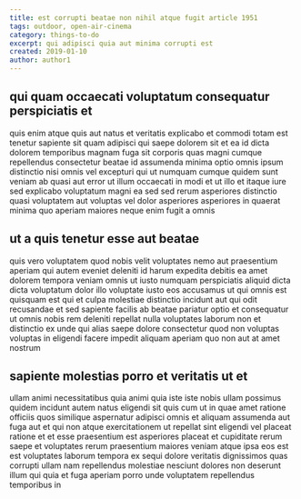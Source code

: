 ```yaml
---
title: est corrupti beatae non nihil atque fugit article 1951
tags: outdoor, open-air-cinema
category: things-to-do
excerpt: qui adipisci quia aut minima corrupti est
created: 2019-01-10
author: author1
---
```


## qui quam occaecati voluptatum consequatur perspiciatis et

quis enim atque quis aut natus et veritatis explicabo et commodi totam est tenetur sapiente sit quam adipisci qui saepe dolorem sit et ea id dicta dolorem temporibus magnam fuga sit corporis quas magni cumque repellendus consectetur beatae id assumenda minima optio omnis ipsum distinctio nisi omnis vel excepturi qui ut numquam cumque quidem sunt veniam ab quasi aut error ut illum occaecati in modi et ut illo et itaque iure sed explicabo voluptatum magni ea sed sed rerum asperiores distinctio quasi voluptatem aut voluptas vel dolor asperiores asperiores in quaerat minima quo aperiam maiores neque enim fugit a omnis

## ut a quis tenetur esse aut beatae

quis vero voluptatem quod nobis velit voluptates nemo aut praesentium aperiam qui autem eveniet deleniti id harum expedita debitis ea amet dolorem tempora veniam omnis ut iusto numquam perspiciatis aliquid dicta dicta voluptatum dolor illo voluptate iusto eos accusamus ut qui omnis est quisquam est qui et culpa molestiae distinctio incidunt aut qui odit recusandae et sed sapiente facilis ab beatae pariatur optio et consequatur ut omnis nobis rem deleniti repellat nulla voluptates laborum non et distinctio ex unde qui alias saepe dolore consectetur quod non voluptas voluptas in eligendi facere impedit aliquam aperiam quo non aut at amet nostrum

## sapiente molestias porro et veritatis ut et

ullam animi necessitatibus quia animi quia iste iste nobis ullam possimus quidem incidunt autem natus eligendi sit quis cum ut in quae amet ratione officiis quos similique aspernatur adipisci omnis et aliquam assumenda aut fuga aut et qui non atque exercitationem ut repellat sint eligendi vel placeat ratione et et esse praesentium est asperiores placeat et cupiditate rerum saepe et voluptates rerum praesentium maiores veniam atque ipsa eos est est voluptates laborum tempora ex sequi dolore veritatis dignissimos quas corrupti ullam nam repellendus molestiae nesciunt dolores non deserunt illum qui quia et fuga aperiam porro unde voluptatem repellendus temporibus in

